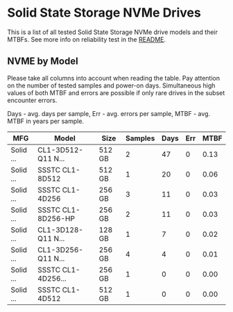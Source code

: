 Solid State Storage NVMe Drives
===============================

This is a list of all tested Solid State Storage NVMe drive models and their MTBFs. See more
info on reliability test in the [README](https://github.com/linuxhw/SMART).

NVME by Model
------------

Please take all columns into account when reading the table. Pay attention on the
number of tested samples and power-on days. Simultaneous high values of both MTBF
and errors are possible if only rare drives in the subset encounter errors.

Days - avg. days per sample,
Err  - avg. errors per sample,
MTBF - avg. MTBF in years per sample.

| MFG       | Model              | Size   | Samples | Days  | Err   | MTBF |
|-----------|--------------------|--------|---------|-------|-------|------|
| Solid ... | CL1-3D512-Q11 N... | 512 GB | 2       | 47    | 0     | 0.13   |
| Solid ... | SSSTC CL1-8D512    | 512 GB | 1       | 20    | 0     | 0.06   |
| Solid ... | SSSTC CL1-4D256    | 256 GB | 3       | 11    | 0     | 0.03   |
| Solid ... | SSSTC CL1-8D256-HP | 256 GB | 2       | 11    | 0     | 0.03   |
| Solid ... | CL1-3D128-Q11 N... | 128 GB | 1       | 7     | 0     | 0.02   |
| Solid ... | CL1-3D256-Q11 N... | 256 GB | 4       | 4     | 0     | 0.01   |
| Solid ... | SSSTC CL1-4D256... | 256 GB | 1       | 0     | 0     | 0.00   |
| Solid ... | SSSTC CL1-4D512    | 512 GB | 1       | 0     | 0     | 0.00   |
